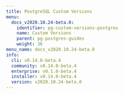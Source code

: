 ```yaml
---
title: PostgreSQL Custom Versions
menu:
  docs_v2020.10.24-beta.0:
    identifier: pg-custom-versions-postgres
    name: Custom Versions
    parent: pg-postgres-guides
    weight: 36
menu_name: docs_v2020.10.24-beta.0
info:
  cli: v0.14.0-beta.4
  community: v0.14.0-beta.4
  enterprise: v0.1.0-beta.4
  installer: v0.14.0-beta.4
  version: v2020.10.24-beta.0
---
```


